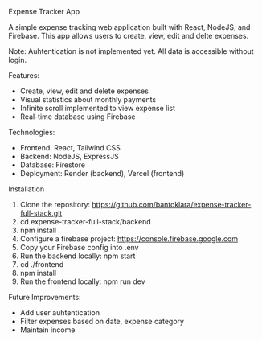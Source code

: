 Expense Tracker App

A simple expense tracking web application built with React, NodeJS, and Firebase. This app allows users to create, view, edit and delte expenses.

Note: Auhtentication is not implemented yet. All data is accessible without login.

Features:

- Create, view, edit and delete expenses
- Visual statistics about monthly payments
- Infinite scroll implemented to view expense list
- Real-time database using Firebase

Technologies:

- Frontend: React, Tailwind CSS
- Backend: NodeJS, ExpressJS
- Database: Firestore
- Deployment: Render (backend), Vercel (frontend)

Installation
1. Clone the repository: https://github.com/bantoklara/expense-tracker-full-stack.git
2. cd expense-tracker-full-stack/backend
3. npm install
4. Configure a firebase project: https://console.firebase.google.com
5. Copy your Firebase config into .env
6. Run the backend locally: npm start
7. cd ./frontend
8. npm install
9. Run the frontend locally: npm run dev


Future Improvements:

- Add user auhtentication
- Filter expenses based on date, expense category
- Maintain income